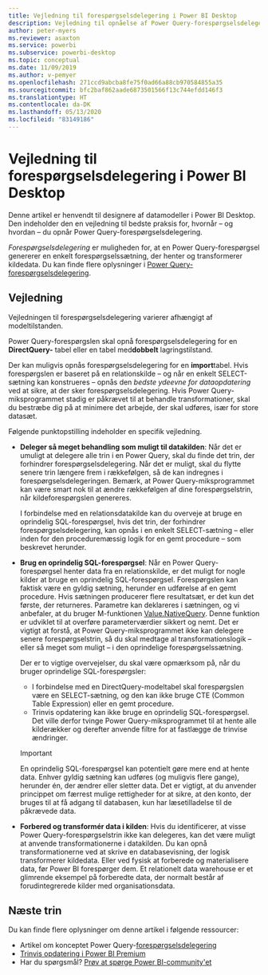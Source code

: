 ```yaml
---
title: Vejledning til forespørgselsdelegering i Power BI Desktop
description: Vejledning til opnåelse af Power Query-forespørgselsdelegering i Power BI Desktop.
author: peter-myers
ms.reviewer: asaxton
ms.service: powerbi
ms.subservice: powerbi-desktop
ms.topic: conceptual
ms.date: 11/09/2019
ms.author: v-pemyer
ms.openlocfilehash: 271ccd9abcba8fe75f0ad66a88cb970584855a35
ms.sourcegitcommit: bfc2baf862aade6873501566f13c744efdd146f3
ms.translationtype: HT
ms.contentlocale: da-DK
ms.lasthandoff: 05/13/2020
ms.locfileid: "83149186"
---
```

# <a name="query-folding-guidance-in-power-bi-desktop"></a>Vejledning til forespørgselsdelegering i Power BI Desktop

Denne artikel er henvendt til designere af datamodeller i Power BI Desktop. Den indeholder den en vejledning til bedste praksis for, hvornår – og hvordan – du opnår Power Query-forespørgselsdelegering.

_Forespørgselsdelegering_ er muligheden for, at en Power Query-forespørgsel genererer en enkelt forespørgselssætning, der henter og transformerer kildedata. Du kan finde flere oplysninger i [Power Query-forespørgselsdelegering](/power-query/power-query-folding).

## <a name="guidance"></a>Vejledning

Vejledningen til forespørgselsdelegering varierer afhængigt af modeltilstanden.

Power Query-forespørgslen skal opnå forespørgselsdelegering for en **DirectQuery-** tabel eller en tabel med**dobbelt** lagringstilstand.

Der kan muligvis opnås forespørgselsdelegering for en **import**tabel. Hvis forespørgslen er baseret på en relationskilde – og når en enkelt SELECT-sætning kan konstrueres – opnås den _bedste ydeevne for dataopdatering_ ved at sikre, at der sker forespørgselsdelegering. Hvis Power Query-miksprogrammet stadig er påkrævet til at behandle transformationer, skal du bestræbe dig på at minimere det arbejde, der skal udføres, især for store datasæt.

Følgende punktopstilling indeholder en specifik vejledning.

- **Deleger så meget behandling som muligt til datakilden**: Når det er umuligt at delegere alle trin i en Power Query, skal du finde det trin, der forhindrer forespørgselsdelegering. Når det er muligt, skal du flytte senere trin længere frem i rækkefølgen, så de kan indregnes i forespørgselsdelegeringen. Bemærk, at Power Query-miksprogrammet kan være smart nok til at ændre rækkefølgen af dine forespørgselstrin, når kildeforespørgslen genereres.

    I forbindelse med en relationsdatakilde kan du overveje at bruge en oprindelig SQL-forespørgsel, hvis det trin, der forhindrer forespørgselsdelegering, kan opnås i en enkelt SELECT-sætning – eller inden for den proceduremæssig logik for en gemt procedure – som beskrevet herunder.

- **Brug en oprindelig SQL-forespørgsel**: Når en Power Query-forespørgsel henter data fra en relationskilde, er det muligt for nogle kilder at bruge en oprindelig SQL-forespørgsel. Forespørgslen kan faktisk være en gyldig sætning, herunder en udførelse af en gemt procedure. Hvis sætningen producerer flere resultatsæt, er det kun det første, der returneres. Parametre kan deklareres i sætningen, og vi anbefaler, at du bruger M-funktionen [Value.NativeQuery](/powerquery-m/value-nativequery). Denne funktion er udviklet til at overføre parameterværdier sikkert og nemt. Det er vigtigt at forstå, at Power Query-miksprogrammet ikke kan delegere senere forespørgselstrin, så du skal medtage al transformationslogik –eller så meget som muligt – i den oprindelige forespørgselssætning.

    Der er to vigtige overvejelser, du skal være opmærksom på, når du bruger oprindelige SQL-forespørgsler:

    - I forbindelse med en DirectQuery-modeltabel skal forespørgslen være en SELECT-sætning, og den kan ikke bruge CTE (Common Table Expression) eller en gemt procedure.
    - Trinvis opdatering kan ikke bruge en oprindelig SQL-forespørgsel. Det ville derfor tvinge Power Query-miksprogrammet til at hente alle kilderækker og derefter anvende filtre for at fastlægge de trinvise ændringer.

    > [!IMPORTANT]
    > En oprindelig SQL-forespørgsel kan potentielt gøre mere end at hente data. Enhver gyldig sætning kan udføres (og muligvis flere gange), herunder én, der ændrer eller sletter data. Det er vigtigt, at du anvender princippet om færrest mulige rettigheder for at sikre, at den konto, der bruges til at få adgang til databasen, kun har læsetilladelse til de påkrævede data.

- **Forbered og transformér data i kilden**: Hvis du identificerer, at visse Power Query-forespørgselstrin ikke kan delegeres, kan det være muligt at anvende transformationerne i datakilden. Du kan opnå transformationerne ved at skrive en databasevisning, der logisk transformerer kildedata. Eller ved fysisk at forberede og materialisere data, før Power BI forespørger dem. Et relationelt data warehouse er et glimrende eksempel på forberedte data, der normalt består af forudintegrerede kilder med organisationsdata.

## <a name="next-steps"></a>Næste trin

Du kan finde flere oplysninger om denne artikel i følgende ressourcer:

- Artikel om konceptet Power Query-[forespørgselsdelegering](/power-query/power-query-folding)
- [Trinvis opdatering i Power BI Premium](../admin/service-premium-incremental-refresh.md)
- Har du spørgsmål? [Prøv at spørge Power BI-community'et](https://community.powerbi.com/)
